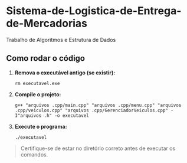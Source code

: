 # Sistema-de-Logistica-de-Entrega-de-Mercadorias
Trabalho de Algoritmos e Estrutura de Dados

## Como rodar o código

1. **Remova o executável antigo (se existir):**
   ```
   rm executavel.exe
   ```

2. **Compile o projeto:**
   ```
   g++ "arquivos .cpp/main.cpp" "arquivos .cpp/menu.cpp" "arquivos .cpp/veiculos.cpp" "arquivos .cpp/GerenciadorVeiculos.cpp" -I"arquivos .h" -o executavel
   ```

3. **Execute o programa:**
   ```
   ./executavel
   ```

> Certifique-se de estar no diretório correto antes de executar os comandos.

